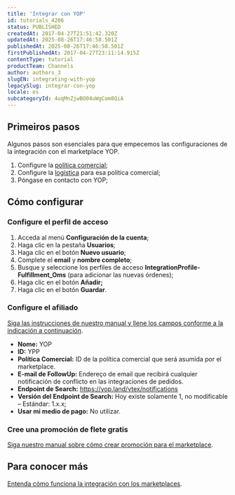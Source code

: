 ```yaml
---
title: 'Integrar con YOP'
id: tutorials_4206
status: PUBLISHED
createdAt: 2017-04-27T21:51:42.320Z
updatedAt: 2025-08-26T17:46:58.501Z
publishedAt: 2025-08-26T17:46:58.501Z
firstPublishedAt: 2017-04-27T23:11:14.915Z
contentType: tutorial
productTeam: Channels
author: authors_3
slugEN: integrating-with-yop
legacySlug: integrar-con-yop
locale: es
subcategoryId: 4uqMnZjwBO04uWgCom8QiA
---
```


## Primeiros pasos

Algunos pasos son esenciales para que empecemos las configuraciones de la integración con el marketplace YOP.
1. Configure la [política comercial](/es/tutorial/politica-comercial-para-marketplace/);
2. Configure la [logística](/es/tutorial/como-configurar-logistica-para-politica-comercial/) para esa política comercial;
3. Póngase en contacto con YOP;

## Cómo configurar

### Configure el perfil de acceso

1. Acceda al menú **Configuración de la cuenta**;
2. Haga clic en la pestaña **Usuarios**;
3. Haga clic en el botón **Nuevo usuario**;
4. Complete el **email** y **nombre completo**;
5. Busque y seleccione los perfiles de acceso **IntegrationProfile-Fulfillment\_Oms** (para adicionar las nuevas órdenes);
6. Haga clic en el botón **Añadir;**
7. Haga clic en el botón **Guardar**.

### Configure el afiliado

[Siga las instrucciones de nuestro manual y llene los campos conforme a la indicación a continuación](/es/tutorial/como-configurar-afiliado/).

- **Nome:** YOP
- **ID:** YPP
- **Política Comercial:** ID de la política comercial que será asumida por el marketplace.
- **E-mail de FollowUp:** Endereço de email que recibirá cualquier notificación de conflicto en las integraciones de pedidos.
- **Endpoint de Search:** https://yop.land/vtex/notifications
- **Versión del Endpoint de Search:** Hoy existe solamente 1, no modificable – Estándar: 1.x.x;
- **Usar mi medio de pago:** No utilizar.

### Cree una promoción de flete gratis 
[Siga nuestro manual sobre cómo crear promoción para el marketplace](/es/tutorial/configurar-promocao-para-marketplace--tutorials_406).

## Para conocer más

[Entenda cómo funciona la integración con los marketplaces](/es/tutorial/integrating-with-marketplace/).
